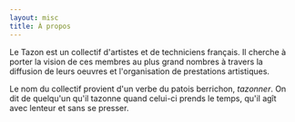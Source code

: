 ```yaml
---
layout: misc
title: À propos
---
```


Le Tazon est un collectif d'artistes et de techniciens français. Il cherche à porter la vision de ces membres au plus grand nombres à travers la diffusion de leurs oeuvres et l'organisation de prestations artistiques.

Le nom du collectif provient d'un verbe du patois berrichon, *tazonner*. On dit de quelqu'un qu'il tazonne quand celui-ci prends le temps, qu'il agît avec lenteur et sans se presser.
